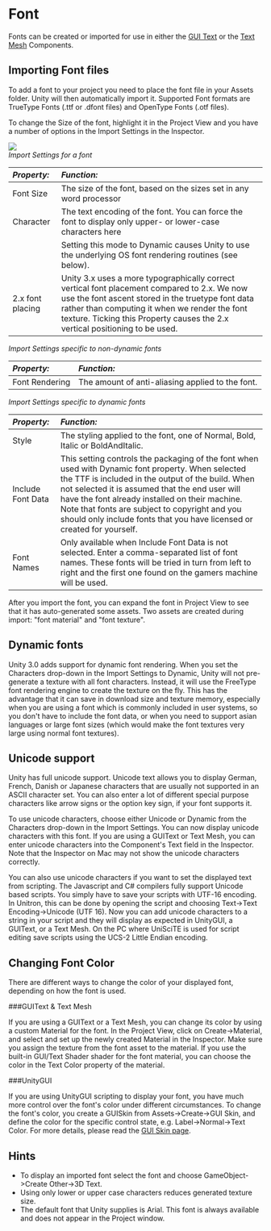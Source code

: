 Font
====


<span class=keyword>Fonts</span> can be created or imported for use in either the [GUI Text](class-GuiText.md) or the [Text Mesh](class-TextMesh.md) <span class=keyword>Components</span>.


Importing Font files
--------------------


To add a font to your project you need to place the font file in your Assets folder. Unity will then automatically import it. Supported Font formats are TrueType Fonts (.ttf or .dfont files) and OpenType Fonts (.otf files).

To change the <span class=component>Size</span> of the font, highlight it in the <span class=keyword>Project View</span> and you have a number of options in the <span class=keyword>Import Settings</span> in the <span class=keyword>Inspector</span>.


![](http://docwiki.hq.unity3d.com/uploads/Main/font_importer.png)  
_Import Settings for a font_


|**_Property:_** |**_Function:_** |
|:---|:---|
|<span class=component>Font Size</span>  |The size of the font, based on the sizes set in any word processor |
|<span class=component>Character</span> |The text encoding of the font.  You can force the font to display only upper- or lower-case characters here |
|               |Setting this mode to Dynamic causes Unity to use the underlying OS font rendering routines (see below).|
|<span class=component>2.x font placing</span> |Unity 3.x uses a more typographically correct vertical font placement compared to 2.x.  We now use the font  ascent stored in the truetype font data rather than computing it when we render the font texture.  Ticking this Property causes the 2.x vertical positioning to be used. |

_Import Settings specific to non-dynamic fonts_

|**_Property:_** |**_Function:_** |
|:---|:---|
|<span class=component>Font Rendering</span>	|The amount of anti-aliasing applied to the font.|

_Import Settings specific to dynamic fonts_

|**_Property:_** |**_Function:_** |
|:---|:---|
|<span class=component>Style</span>      |The styling applied to the font, one of Normal, Bold, Italic or BoldAndItalic. |
|<span class=component>Include Font Data</span> |This setting controls the packaging of the font when used with Dynamic font property.  When selected the TTF is included in the output of the build.  When not selected it is assumed that the end user will have the font already installed on their machine.  Note that fonts are subject to copyright and you should only include fonts that you have licensed or created for yourself. |
|<span class=component>Font Names</span> |Only available when Include Font Data is not selected.  Enter a comma-separated list of font names.  These fonts will be tried in turn from left to right and the first one found on the gamers machine will be used.  |

After you import the font, you can expand the font in Project View to see that it has auto-generated some assets.  Two assets are created during import: "font material" and "font texture".

Dynamic fonts
-------------


Unity 3.0 adds support for dynamic font rendering. When you set the <span class=component>Characters</span> drop-down in the Import Settings to <span class=component>Dynamic</span>, Unity will not pre-generate a texture with all font characters. Instead, it will use the FreeType font rendering engine to create the texture on the fly. This has the advantage that it can save in download size and texture memory, especially when you are using a font which is commonly included in user systems, so you don't have to include the font data, or when you need to support asian languages or large font sizes (which would make the font textures very large using normal font textures).

Unicode support
---------------

Unity has full unicode support. Unicode text allows you to display German, French, Danish or Japanese characters that are usually not supported in an ASCII character set. You can also enter a lot of different special purpose characters like arrow signs or the option key sign, if your font supports it.

To use unicode characters, choose either <span class=component>Unicode</span> or <span class=component>Dynamic</span> from the <span class=component>Characters</span> drop-down in the Import Settings.  You can now display unicode characters with this font.  If you are using a <span class=keyword>GUIText</span> or <span class=keyword>Text Mesh</span>, you can enter unicode characters into the Component's <span class=component>Text</span> field in the Inspector.  Note that the Inspector on Mac may not show the unicode characters correctly.

You can also use unicode characters if you want to set the displayed text from scripting.  The Javascript and C# compilers fully support Unicode based scripts. You simply have to save your scripts with UTF-16 encoding.  In <span class=keyword>Unitron</span>, this can be done by opening the script and choosing <span class=menu>Text->Text Encoding->Unicode (UTF 16)</span>.  Now you can add unicode characters to a string in your script and they will display as expected in <span class=keyword>UnityGUI</span>, a GUIText, or a Text Mesh.  On the PC where <span class=keyword>UniSciTE</span> is used for script editing save scripts using the UCS-2 Little Endian encoding.


Changing Font Color
-------------------


There are different ways to change the color of your displayed font, depending on how the font is used.


###GUIText & Text Mesh

If you are using a GUIText or a Text Mesh, you can change its color by using a custom <span class=keyword>Material</span> for the font. In the Project View, click on <span class=menu>Create->Material</span>, and select and set up the newly created Material in the <span class=keyword>Inspector</span>. Make sure you assign the texture from the font asset to the material. If you use the built-in <span class=component>GUI/Text Shader</span> shader for the font material, you can choose the color in the <span class=component>Text Color</span> property of the material.

###UnityGUI

If you are using UnityGUI scripting to display your font, you have much more control over the font's color under different circumstances.  To change the font's color, you create a <span class=keyword>GUISkin</span> from <span class=menu>Assets->Create->GUI Skin</span>, and define the color for the specific control state, e.g. <span class=menu>Label->Normal->Text Color</span>.  For more details, please read the [GUI Skin page](class-GUISkin.md).

Hints
-----

* To display an imported font select the font and choose <span class=menu>GameObject->Create Other->3D Text</span>.
* Using only lower or upper case characters reduces generated texture size.
* The default font that Unity supplies is Arial.  This font is always available and does not appear in the Project window.
